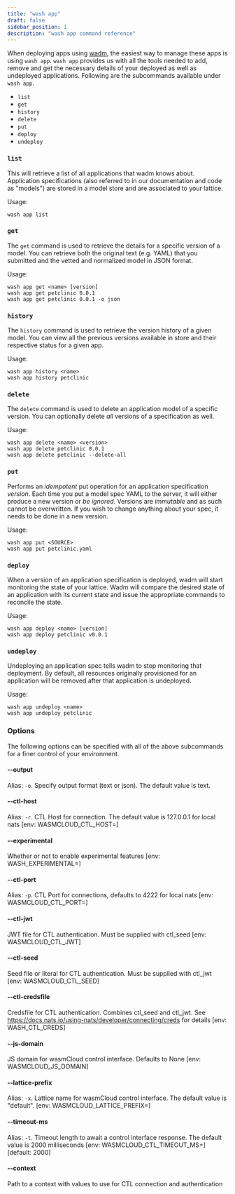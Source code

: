 ```yaml
---
title: "wash app"
draft: false
sidebar_position: 1
description: "wash app command reference"
---
```


<head>
  <meta name="robots" content="noindex">
</head>

When deploying apps using [wadm](../ecosystem/wadm/index.md), the easiest way to manage these apps is using `wash app`. `wash app` provides us with all the tools needed to add, remove and get the necessary details of your deployed as well as undeployed applications. Following are the subcommands available under `wash app`.

- `list`
- `get`
- `history`
- `delete`
- `put`
- `deploy`
- `undeploy`

### `list`
This will retrieve a list of all applications that wadm knows about. Application specifications (also referred to in our documentation and code as "models") are stored in a model store and are associated to your lattice.

Usage: 

```
wash app list
```

### `get`
The `get` command is used to retrieve the details for a specific version of a model. You can retrieve both the original text (e.g. YAML) that you submitted and the vetted and normalized model in JSON format.

Usage:

```
wash app get <name> [version]
wash app get petclinic 0.0.1
wash app get petclinic 0.0.1 -o json
```

### `history`
The `history` command is used to retrieve the version history of a given model. You can view all the previous versions available in store and their respective status for a given app.

Usage:

```
wash app history <name>
wash app history petclinic
```

### `delete`
The `delete` command is used to delete an application model of a specific version. You can optionally delete _all_ versions of a specification as well.

Usage:

```
wash app delete <name> <version>
wash app delete petclinic 0.0.1
wash app delete petclinic --delete-all
```

### `put`

Performs an _idempotent_ put operation for an application specification _version_. Each time you put a model spec YAML to the server, it will either produce a new version or _be ignored_. Versions are _immutable_ and as such cannot be overwritten. If you wish to change anything about your spec, it needs to be done in a new version.

Usage:

```
wash app put <SOURCE>
wash app put petclinic.yaml
```

### `deploy`
When a version of an application specification is deployed, wadm will start monitoring the state of your lattice. Wadm will compare the desired state of an application with its current state and issue the appropriate commands to reconcile the state.

Usage:

```
wash app deploy <name> [version]
wash app deploy petclinic v0.0.1
```

### `undeploy`
Undeploying an application spec tells wadm to stop monitoring that deployment. By default, all resources originally provisioned for an application will be removed after that application is undeployed.

Usage:

```
wash app undeploy <name>
wash app undeploy petclinic
```


### Options
The following options can be specified with all of the above subcommands for a finer control of your environment.

#### --output 
Alias: `-o`.
        Specify output format (text or json). The default value is text.
        
#### --ctl-host 
Alias: `-r`.
        CTL Host for connection. The default value is 127.0.0.1 for local nats [env: WASMCLOUD_CTL_HOST=]

#### --experimental
Whether or not to enable experimental features [env: WASH_EXPERIMENTAL=]

#### --ctl-port 
Alias: `-p`.
        CTL Port for connections, defaults to 4222 for local nats [env: WASMCLOUD_CTL_PORT=]

#### --ctl-jwt 
JWT file for CTL authentication. Must be supplied with ctl_seed [env: WASMCLOUD_CTL_JWT]

#### --ctl-seed 
Seed file or literal for CTL authentication. Must be supplied with ctl_jwt [env: WASMCLOUD_CTL_SEED]

#### --ctl-credsfile 
Credsfile for CTL authentication. Combines ctl_seed and ctl_jwt. See https://docs.nats.io/using-nats/developer/connecting/creds for details [env: WASH_CTL_CREDS]

#### --js-domain 
JS domain for wasmCloud control interface. Defaults to None [env: WASMCLOUD_JS_DOMAIN]

#### --lattice-prefix 
Alias: `-x`.
        Lattice name for wasmCloud control interface. The default value is "default". [env: WASMCLOUD_LATTICE_PREFIX=]

#### --timeout-ms 
Alias: `-t`.
        Timeout length to await a control interface response. The default value is 2000 milliseconds [env: WASMCLOUD_CTL_TIMEOUT_MS=] [default: 2000]

#### --context 
Path to a context with values to use for CTL connection and authentication
